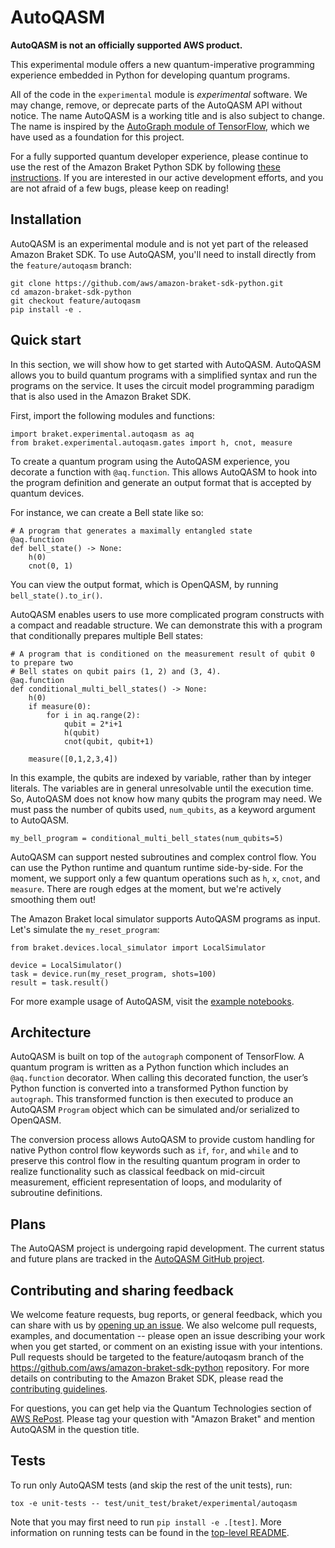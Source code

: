 # AutoQASM

**AutoQASM is not an officially supported AWS product.**

This experimental module offers a new quantum-imperative programming experience embedded in Python
for developing quantum programs.

All of the code in the `experimental` module is _experimental_ software. We may change, remove, or
deprecate parts of the AutoQASM API without notice. The name AutoQASM is a working title and is
also subject to change. The name is inspired by the
[AutoGraph module of TensorFlow](https://www.tensorflow.org/api_docs/python/tf/autograph),
which we have used as a foundation for this project.

For a fully supported quantum developer experience,
please continue to use the rest of the Amazon Braket Python SDK by following
[these instructions](https://github.com/aws/amazon-braket-sdk-python#installing-the-amazon-braket-python-sdk).
If you are interested in our active development efforts, and you are not
afraid of a few bugs, please keep on reading!

## Installation

AutoQASM is an experimental module and is not yet part of the released Amazon Braket SDK.
To use AutoQASM, you'll need to install directly from the `feature/autoqasm` branch:
```
git clone https://github.com/aws/amazon-braket-sdk-python.git
cd amazon-braket-sdk-python
git checkout feature/autoqasm
pip install -e .
```

## Quick start

In this section, we will show how to get started with AutoQASM. AutoQASM allows you to build
quantum programs with a simplified syntax and run the programs on the service. It uses the circuit
model programming paradigm that is also used in the Amazon Braket SDK.

First, import the following modules and functions:
```
import braket.experimental.autoqasm as aq
from braket.experimental.autoqasm.gates import h, cnot, measure
```

To create a quantum program using the AutoQASM experience, you decorate a function with `@aq.function`.
This allows AutoQASM to hook into the program definition and generate an output format that is accepted
by quantum devices.

For instance, we can create a Bell state like so:
```
# A program that generates a maximally entangled state
@aq.function
def bell_state() -> None:
    h(0)
    cnot(0, 1)
```

You can view the output format, which is OpenQASM, by running `bell_state().to_ir()`.

AutoQASM enables users to use more complicated program constructs with a compact and readable
structure. We can demonstrate this with a program that conditionally prepares multiple Bell states:
```
# A program that is conditioned on the measurement result of qubit 0 to prepare two
# Bell states on qubit pairs (1, 2) and (3, 4).
@aq.function
def conditional_multi_bell_states() -> None:
    h(0)
    if measure(0):
        for i in aq.range(2):
            qubit = 2*i+1
            h(qubit)
            cnot(qubit, qubit+1)

    measure([0,1,2,3,4])
```
In this example, the qubits are indexed by variable, rather than by integer literals. The variables
are in general unresolvable until the execution time. So, AutoQASM does not know how many qubits
the program may need. We must pass the number of qubits used, `num_qubits`, as a keyword
argument to AutoQASM.
```
my_bell_program = conditional_multi_bell_states(num_qubits=5)
```

AutoQASM can support nested subroutines and complex control flow. You can use the Python runtime
and quantum runtime side-by-side. For the moment, we support only a few quantum operations such as
`h`, `x`, `cnot`, and `measure`. There are rough edges at the moment, but we're actively smoothing
them out!

The Amazon Braket local simulator supports AutoQASM programs as input.
Let's simulate the `my_reset_program`:

```
from braket.devices.local_simulator import LocalSimulator

device = LocalSimulator()
task = device.run(my_reset_program, shots=100)
result = task.result()
```

For more example usage of AutoQASM, visit the [example notebooks](../../../../examples/autoqasm).

## Architecture

AutoQASM is built on top of the `autograph` component of TensorFlow. A quantum program is
written as a Python function which includes an `@aq.function` decorator. When calling this
decorated function, the user’s Python function is converted into a transformed Python function
by `autograph`. This transformed function is then executed to produce an AutoQASM `Program`
object which can be simulated and/or serialized to OpenQASM.

The conversion process allows AutoQASM to provide custom handling for native Python control
flow keywords such as `if`, `for`, and `while` and to preserve this control flow in the resulting
quantum program in order to realize functionality such as classical feedback on mid-circuit
measurement, efficient representation of loops, and modularity of subroutine definitions.

## Plans

The AutoQASM project is undergoing rapid development.
The current status and future plans are tracked in
the [AutoQASM GitHub project](https://github.com/orgs/amazon-braket/projects/2/).

## Contributing and sharing feedback

We welcome feature requests, bug reports, or
general feedback, which you can share with us by
[opening up an issue](https://github.com/aws/amazon-braket-sdk-python/issues/new/choose). We also
welcome pull requests, examples, and documentation -- please open an issue describing your work
when you get started, or comment on an existing issue with your intentions. Pull requests should be
targeted to the feature/autoqasm branch of the https://github.com/aws/amazon-braket-sdk-python
repository. For more details on contributing to the Amazon Braket SDK, please read the
[contributing guidelines](../../../../CONTRIBUTING.md).

For questions, you can get help via the Quantum Technologies section of
[AWS RePost](https://repost.aws/topics/TAxin6L9GYR5a3NElq8AHIqQ/quantum-technologies).
Please tag your question with "Amazon Braket" and mention AutoQASM in the question title.

## Tests

To run only AutoQASM tests (and skip the rest of the unit tests), run:
```
tox -e unit-tests -- test/unit_test/braket/experimental/autoqasm
```

Note that you may first need to run `pip install -e .[test]`. More information on running tests
can be found in the [top-level README](../../../../README.md).
